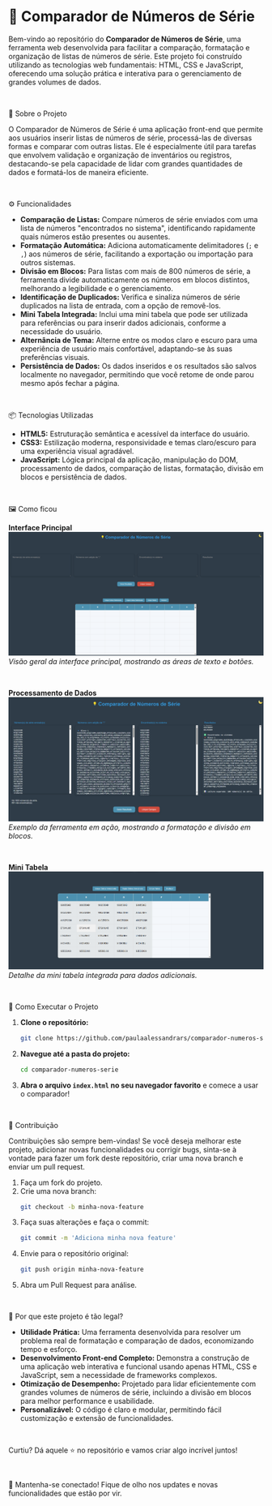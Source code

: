 # 🔢 Comparador de Números de Série

Bem-vindo ao repositório do **Comparador de Números de Série**, uma ferramenta web desenvolvida para facilitar a comparação, formatação e organização de listas de números de série. Este projeto foi construído utilizando as tecnologias web fundamentais: HTML, CSS e JavaScript, oferecendo uma solução prática e interativa para o gerenciamento de grandes volumes de dados.

<br>

🚀 Sobre o Projeto

O Comparador de Números de Série é uma aplicação front-end que permite aos usuários inserir listas de números de série, processá-las de diversas formas e comparar com outras listas. Ele é especialmente útil para tarefas que envolvem validação e organização de inventários ou registros, destacando-se pela capacidade de lidar com grandes quantidades de dados e formatá-los de maneira eficiente.

<br>

⚙️ Funcionalidades
*   **Comparação de Listas:** Compare números de série enviados com uma lista de números "encontrados no sistema", identificando rapidamente quais números estão presentes ou ausentes.
*   **Formatação Automática:** Adiciona automaticamente delimitadores (`;` e `,`) aos números de série, facilitando a exportação ou importação para outros sistemas.
*   **Divisão em Blocos:** Para listas com mais de 800 números de série, a ferramenta divide automaticamente os números em blocos distintos, melhorando a legibilidade e o gerenciamento.
*   **Identificação de Duplicados:** Verifica e sinaliza números de série duplicados na lista de entrada, com a opção de removê-los.
*   **Mini Tabela Integrada:** Inclui uma mini tabela que pode ser utilizada para referências ou para inserir dados adicionais, conforme a necessidade do usuário.
*   **Alternância de Tema:** Alterne entre os modos claro e escuro para uma experiência de usuário mais confortável, adaptando-se às suas preferências visuais.
*   **Persistência de Dados:** Os dados inseridos e os resultados são salvos localmente no navegador, permitindo que você retome de onde parou mesmo após fechar a página.

<br>

📦 Tecnologias Utilizadas

*   **HTML5:** Estruturação semântica e acessível da interface do usuário.
*   **CSS3:** Estilização moderna, responsividade e temas claro/escuro para uma experiência visual agradável.
*   **JavaScript:** Lógica principal da aplicação, manipulação do DOM, processamento de dados, comparação de listas, formatação, divisão em blocos e persistência de dados.

<br>

🖼️ Como ficou

**Interface Principal**
![Screenshot da Interface Principal](imgs/inicial.png)
_Visão geral da interface principal, mostrando as áreas de texto e botões._

<br>

**Processamento de Dados**
![Screenshot do Processamento de Dados](imgs/funcionamento.png)
_Exemplo da ferramenta em ação, mostrando a formatação e divisão em blocos._

<br>

**Mini Tabela**
![Screenshot da Mini Tabela](imgs/tabela.png)
_Detalhe da mini tabela integrada para dados adicionais._

<br>

📂 Como Executar o Projeto

1.  **Clone o repositório:**
    ```bash
    git clone https://github.com/paulaalessandrars/comparador-numeros-serie.git
    ```
2.  **Navegue até a pasta do projeto:**
    ```bash
    cd comparador-numeros-serie
    ```
3.  **Abra o arquivo `index.html` no seu navegador favorito** e comece a usar o comparador!

<br>

🤝 Contribuição

Contribuições são sempre bem-vindas! Se você deseja melhorar este projeto, adicionar novas funcionalidades ou corrigir bugs, sinta-se à vontade para fazer um fork deste repositório, criar uma nova branch e enviar um pull request.

1.  Faça um fork do projeto.
2.  Crie uma nova branch:
    ```bash
    git checkout -b minha-nova-feature
    ```
3.  Faça suas alterações e faça o commit:
    ```bash
    git commit -m 'Adiciona minha nova feature'
    ```
4.  Envie para o repositório original:
    ```bash
    git push origin minha-nova-feature
    ```
5.  Abra um Pull Request para análise.

<br>

🤩 Por que este projeto é tão legal?

*   **Utilidade Prática:** Uma ferramenta desenvolvida para resolver um problema real de formatação e comparação de dados, economizando tempo e esforço.
*   **Desenvolvimento Front-end Completo:** Demonstra a construção de uma aplicação web interativa e funcional usando apenas HTML, CSS e JavaScript, sem a necessidade de frameworks complexos.
*   **Otimização de Desempenho:** Projetado para lidar eficientemente com grandes volumes de números de série, incluindo a divisão em blocos para melhor performance e usabilidade.
*   **Personalizável:** O código é claro e modular, permitindo fácil customização e extensão de funcionalidades.

<br>

Curtiu? Dá aquele ⭐ no repositório e vamos criar algo incrível juntos!

<br>

🚀 Mantenha-se conectado! Fique de olho nos updates e novas funcionalidades que estão por vir.

